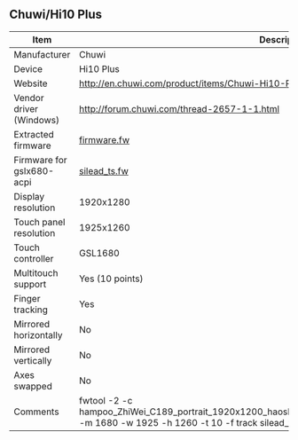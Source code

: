 Chuwi/Hi10 Plus
---------------------------------------------

| Item                      | Description |
|---------------------------|-------------|
| Manufacturer              | Chuwi       |
| Device                    | Hi10 Plus  |
| Website                   | http://en.chuwi.com/product/items/Chuwi-Hi10-Plus.html |
| Vendor driver (Windows)   | http://forum.chuwi.com/thread-2657-1-1.html |
| Extracted firmware        | [firmware.fw](firmware.fw) |
| Firmware for gslx680-acpi | [silead_ts.fw](silead_ts.fw) |
| Display resolution        | 1920x1280 |
| Touch panel resolution    | 1925x1260 |
| Touch controller          | GSL1680 |
| Multitouch support        | Yes (10 points) |
| Finger tracking           | Yes |
| Mirrored horizontally     | No |
| Mirrored vertically       | No |
| Axes swapped              | No |
| Comments | fwtool -2 -c hampoo_ZhiWei_C189_portrait_1920x1200_haosheng_3680_0017_64bit_20160726_Wangshu.h -m 1680 -w 1925 -h 1260 -t 10 -f track   silead_ts.fw |
